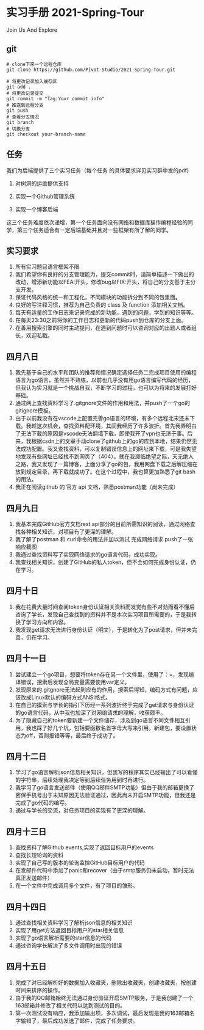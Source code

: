# 实习手册 2021-Spring-Tour
Join Us And Explore
## git
```shell
# clone下来一个远程仓库
git clone https://github.com/Pivot-Studio/2021-Spring-Tour.git

# 将更改记录加入缓存区
git add .
# 将更改记录提交
git commit -m "Tag:Your commit info"
# 推送到远程分支
git push
# 查看分支情况
git branch
# 切换分支
git checkout your-branch-name
```

## 任务

我们为后端提供了三个实习任务（每个任务 的具体要求详见实习群中发的pdf)

1. 对树洞的运维提供支持

2. 实现一个Github管理系统

3. 实现一个博客后端

  
这三个任务难度依次递增，第一个任务面向没有网络和数据库操作编程经验的同学，第三个任务适合有一定后端基础并且对一些框架有所了解的同学。

## 实习要求

1. 所有实习题目语言框架不限
2. 我们希望你有良好的分支管理能力，提交commit时，请简单描述一下做出的改动，增添新功能以FEA:开头，修改bug以FIX:开头，将自己的分支基于主分支开发。
3. 保证代码风格的统一和工程化，不同模块的功能拆分到不同的包里面。
4. 良好的写注释习惯，推荐为自己负责的 class 及 function 添加相关文档。
5. 每天有适量的工作日志来记录完成的新功能，遇到的问题，学到的知识等等。
6. 在每天23:30之前将你的工作日志和更新的代码push到仓库的分支上面。
7. 在善用搜索引擎的同时主动提问，在遇到问题时可以咨询对应的出题人或者组长，欢迎私戳。

## 四月八日

1. 我先基于自己的水平和团队的推荐和情况确定选择任务二完成项目使用的编程语言为go语言，虽然并不熟练，以前也几乎没有用go语言编写代码的经历，但我认为实习就是一个挑战自我，不断学习的过程，也可以为将来的发展打好基础。
2. 通过网上查找资料学习了.gitgnore文件的作用和用法，并push了一个go的gitignore模板。
3. 由于以前我没有在vscode上配置完善go语言的环境，有多个远程北宋还未下载。我趁这次机会，查找资料配环境，其间我经历了许多波折。首先我弄明白了无法下载的原因是vscode无法翻墙下载，即使我开了vpn也无济于事。后来，我根据csdn上的文章手动clone了github上的go的库到本地，结果仍然无法成功配置。我又查找资料，可以复制错误信息上的网址来下载，可是我失望地发现有些网址已经找不到网页了（404）。就在我濒临绝望之际，天无绝人之路，我又发现了一篇博客，上面分享了go的包，我用网盘下载之后解压缩在放到规定目录，再下载就成功了。在这个过程中，我也算更加熟悉了git bash的用法。
4. 我正在阅读github 的 官方 api 文档，熟悉postman功能（尚未完成）

##  四月九日

1. 我基本完成GitHub官方文档rest api部分的目前所需知识的阅读，通过网络查找各种相关知识，对项目有了更深的理解。
2. 我了解了postman 和 curl命令的用法并加以测试 完成网络请求 push了一张响应截图
3. 我通过查找资料写了实现网络请求的go语言代码，成功实现。
4. 我查找相关知识，创建了GitHub的私人token，但不会如何完成身份认证，仍在学习。
## 四月十日
1. 我在花费大量时间查阅token身份认证相关资料而发觉有些不对劲而看不懂后咨询了学长，发现自己查找到的资料并不是本次实习项目所需要的，于是我转换了学习方向和内容。
2. 我发现get请求无法进行身份认证（明文），于是转化为了post请求，但并未完善，仍在学习。
## 四月十一日
1. 尝试建立一个go项目，想要将token存在另一个文件里，使用了：=，发现编译错误，搜索后发现全局变量需要使用var定义。
2. 发现原来的.gitgnore无法起到应有的作用，搜索后得知，编码方式有问题，应该改成Linux默认的编码方式ANSI格式。
3. 在自己的摸索与学长的指引下历经一系列波折终于完成了get请求与身份认证的go语言代码，从中我也加深了对网络请求的理解，收获颇丰。
4. 为了隐藏自己的token要新建一个文件储存，涉及到go语言不同文件相互引用，我也踩了好几个坑，包括要函数名首字母大写来引用，新建包，要设置状态为off，否则报错等等，最后终于成功了。
## 四月十二日
1. 学习了go语言解析json信息相关知识，但我写的程序其实已经输出了可以看懂的字符串，后续处理我决定等到后续任务用到时再进行。
2. 我学习了go语言发送邮件（使用QQ邮件SMTP功能）但由于我的邮箱更换了密保手机号出于未知原因无法验证通过，因此尚未开启SMTP功能，但我还是完成了go代码的编写。
3. 通过与学长的交流，对任务项目的实现有了更深的理解。
## 四月十三日
1. 查找资料了解Github events,实现了返回目标用户的events
2. 查找长短轮询的资料
3. 实现了自己写的版本的轮询监控GitHub目标用户的代码
4. 在发邮件代码中添加了panic和recover（由于smtp服务仍未启动，暂时无法真正发送邮件）
5. 在一个文件中完成调用多个文件，有了项目的雏形。
## 四月十四日
1. 通过查找相关资料学习了解析json信息的相关知识
2. 实现了用get方法返回目标用户的star相关信息
3. 实现了go语言解析需要的star信息的代码
4. 通过咨询学长解决了多文件调用时出现的错误
## 四月十五日
1. 完成了对已经解析好的数据加入收藏夹，删除出收藏夹，创建收藏夹，按创建时间来排序的操作。
2. 由于我的QQ邮箱始终无法通过身份验证开启SMTP服务，于是我创建了一个163邮箱并修改了相关代码以达到测试的目的。
3. 第一次测试没有响应，我添加输出项，多次调试，最后发现是我的163邮箱名字输错了，最后成功发送了邮件，完成了任务要求。